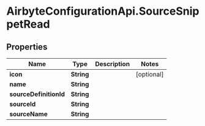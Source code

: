 # AirbyteConfigurationApi.SourceSnippetRead

## Properties

Name | Type | Description | Notes
------------ | ------------- | ------------- | -------------
**icon** | **String** |  | [optional] 
**name** | **String** |  | 
**sourceDefinitionId** | **String** |  | 
**sourceId** | **String** |  | 
**sourceName** | **String** |  | 


